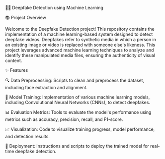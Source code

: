 🕵️‍♂️ Deepfake Detection using Machine Learning

📚 Project Overview

Welcome to the Deepfake Detection project! This repository contains the implementation of a machine learning-based system designed to detect deepfake videos. Deepfakes refer to synthetic media in which a person in an existing image or video is replaced with someone else's likeness. This project leverages advanced machine learning techniques to analyze and identify these manipulated media files, ensuring the authenticity of visual content.

✨ Features

🔍 Data Preprocessing: Scripts to clean and preprocess the dataset, including face extraction and alignment.

🧠 Model Training: Implementation of various machine learning models, including Convolutional Neural Networks (CNNs), to detect deepfakes.

📊 Evaluation Metrics: Tools to evaluate the model's performance using metrics such as accuracy, precision, recall, and F1-score.

📈 Visualization: Code to visualize training progress, model performance, and detection results.

🚀 Deployment: Instructions and scripts to deploy the trained model for real-time deepfake detection.
